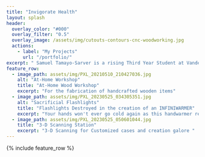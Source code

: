 ```yaml
---
title: "Invigorate Health"
layout: splash
header:
  overlay_color: "#000"
  overlay_filter: "0.5"
  overlay_image: /assets/img/cutouts-contours-cnc-woodworking.jpg
  actions:
    - label: "My Projects"
      url: "/portfolio/"
excerpt: " Samuel Tamayo-Sarver is a rising Third Year Student at Vanderbilt University. He prides himself on his craftsmanship with soldering, chasing, riveting, embossing, polishing, band saws, grinders, and sanders."
feature_row:
  - image_path: assets/img/PXL_20210510_210427036.jpg
    alt: "At-Home Workshop"
    title: "At-Home Wood Workshop"
    excerpt: "For the fabrication of handcrafted wooden items"
  - image_path: assets/img/PXL_20230525_034305351.jpg
    alt: "Sacrificial Flashlights"
    title: "Flashlights Destroyed in the creation of an INFINIWARMER"
    excerpt: "Your hands won't ever go cold again as this handwarmer recharges via squeezing (pending)"
  - image_path: assets/img/PXL_20230525_050601044.jpg
    title: "3-D Scanning Station"
    excerpt: "3-D Scanning for Customized cases and creation galore "
---
```


{% include feature_row %}

